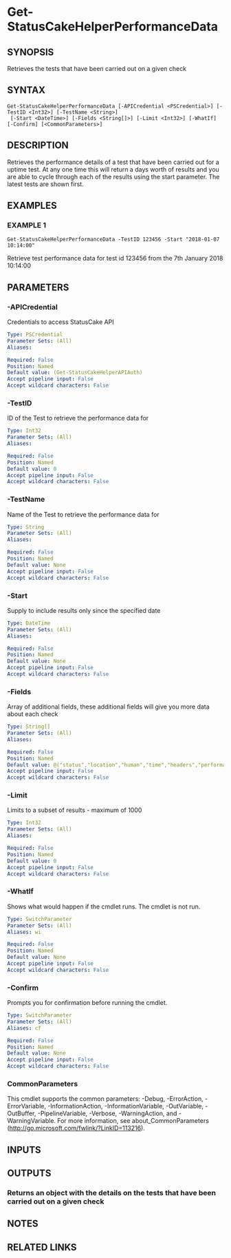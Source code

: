 # Get-StatusCakeHelperPerformanceData

## SYNOPSIS
Retrieves the tests that have been carried out on a given check

## SYNTAX

```
Get-StatusCakeHelperPerformanceData [-APICredential <PSCredential>] [-TestID <Int32>] [-TestName <String>]
 [-Start <DateTime>] [-Fields <String[]>] [-Limit <Int32>] [-WhatIf] [-Confirm] [<CommonParameters>]
```

## DESCRIPTION
Retrieves the performance details of a test that have been carried out for a uptime test.
At any one time this will return a days worth of results and you are able to cycle through each of the results using the start parameter.
The latest tests are shown first.

## EXAMPLES

### EXAMPLE 1
```
Get-StatusCakeHelperPerformanceData -TestID 123456 -Start "2018-01-07 10:14:00"
```

Retrieve test performance data for test id 123456 from the 7th January 2018 10:14:00

## PARAMETERS

### -APICredential
Credentials to access StatusCake API

```yaml
Type: PSCredential
Parameter Sets: (All)
Aliases:

Required: False
Position: Named
Default value: (Get-StatusCakeHelperAPIAuth)
Accept pipeline input: False
Accept wildcard characters: False
```

### -TestID
ID of the Test to retrieve the performance data for

```yaml
Type: Int32
Parameter Sets: (All)
Aliases:

Required: False
Position: Named
Default value: 0
Accept pipeline input: False
Accept wildcard characters: False
```

### -TestName
Name of the Test to retrieve the performance data for

```yaml
Type: String
Parameter Sets: (All)
Aliases:

Required: False
Position: Named
Default value: None
Accept pipeline input: False
Accept wildcard characters: False
```

### -Start
Supply to include results only since the specified date

```yaml
Type: DateTime
Parameter Sets: (All)
Aliases:

Required: False
Position: Named
Default value: None
Accept pipeline input: False
Accept wildcard characters: False
```

### -Fields
Array of additional fields, these additional fields will give you more data about each check

```yaml
Type: String[]
Parameter Sets: (All)
Aliases:

Required: False
Position: Named
Default value: @("status","location","human","time","headers","performance")
Accept pipeline input: False
Accept wildcard characters: False
```

### -Limit
Limits to a subset of results - maximum of 1000

```yaml
Type: Int32
Parameter Sets: (All)
Aliases:

Required: False
Position: Named
Default value: 0
Accept pipeline input: False
Accept wildcard characters: False
```

### -WhatIf
Shows what would happen if the cmdlet runs.
The cmdlet is not run.

```yaml
Type: SwitchParameter
Parameter Sets: (All)
Aliases: wi

Required: False
Position: Named
Default value: None
Accept pipeline input: False
Accept wildcard characters: False
```

### -Confirm
Prompts you for confirmation before running the cmdlet.

```yaml
Type: SwitchParameter
Parameter Sets: (All)
Aliases: cf

Required: False
Position: Named
Default value: None
Accept pipeline input: False
Accept wildcard characters: False
```

### CommonParameters
This cmdlet supports the common parameters: -Debug, -ErrorAction, -ErrorVariable, -InformationAction, -InformationVariable, -OutVariable, -OutBuffer, -PipelineVariable, -Verbose, -WarningAction, and -WarningVariable.
For more information, see about_CommonParameters (http://go.microsoft.com/fwlink/?LinkID=113216).

## INPUTS

## OUTPUTS

### Returns an object with the details on the tests that have been carried out on a given check
## NOTES

## RELATED LINKS
